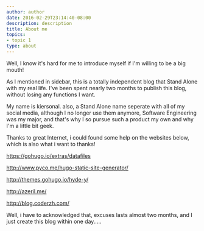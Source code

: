 ```yaml
---
author: author
date: 2016-02-29T23:14:40-08:00
description: description
title: About me
topics:
- topic 1
type: about
---
```


Well, I know it's hard for me to introduce myself if I'm willing to be a big mouth!

As I mentioned in sidebar, this is a totally independent blog that Stand Alone with my real life. I've been spent nearly two months to publish this blog, without losing any functions I want.  

My name is kiersonal. also, a Stand Alone name seperate with all of my social media, although I no longer use them anymore, Software Engineering was my major, and that's why I so pursue such a product my own and why I'm a little bit geek.

Thanks to great Internet, i could found some help on the websites below, which is also what i want to thanks! 

https://gohugo.io/extras/datafiles

http://www.pyco.me/hugo-static-site-generator/

http://themes.gohugo.io/hyde-y/

http://azeril.me/

http://blog.coderzh.com/



Well, i have to acknowledged that, excuses lasts almost two months, and I just create this blog within one day.....

